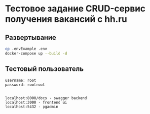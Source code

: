 # Тестовое задание CRUD-сервис получения вакансий с hh.ru

## Развертывание

```bash
cp .envExample .env
docker-compose up --build -d
```

## Тестовый пользователь

```
username: root
password: rootroot
```

##
```
localhost:8000/docs - swagger backend
localhost:3000 - frontend ui
localhost:5432 - pgadmin
```
